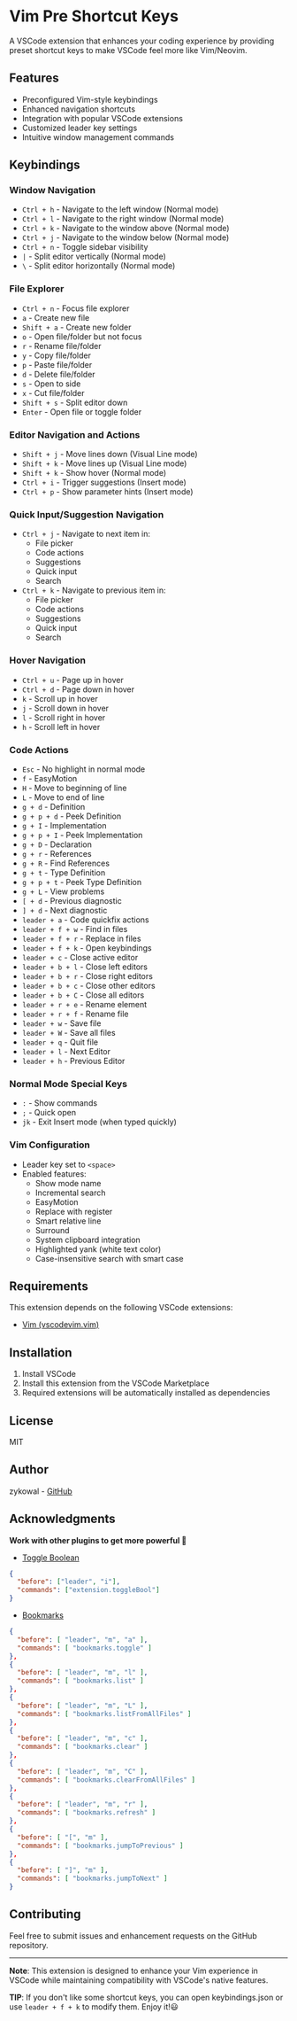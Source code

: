 # Vim Pre Shortcut Keys

A VSCode extension that enhances your coding experience by providing preset shortcut keys to make VSCode feel more like Vim/Neovim.

## Features

- Preconfigured Vim-style keybindings
- Enhanced navigation shortcuts
- Integration with popular VSCode extensions
- Customized leader key settings
- Intuitive window management commands

## Keybindings

### Window Navigation

- `Ctrl + h` - Navigate to the left window (Normal mode)
- `Ctrl + l` - Navigate to the right window (Normal mode)
- `Ctrl + k` - Navigate to the window above (Normal mode)
- `Ctrl + j` - Navigate to the window below (Normal mode)
- `Ctrl + n` - Toggle sidebar visibility
- `|` - Split editor vertically (Normal mode)
- `\` - Split editor horizontally (Normal mode)

### File Explorer

- `Ctrl + n` - Focus file explorer
- `a` - Create new file
- `Shift + a` - Create new folder
- `o` - Open file/folder but not focus
- `r` - Rename file/folder
- `y` - Copy file/folder
- `p` - Paste file/folder
- `d` - Delete file/folder
- `s` - Open to side
- `x` - Cut file/folder
- `Shift + s` - Split editor down
- `Enter` - Open file or toggle folder

### Editor Navigation and Actions

- `Shift + j` - Move lines down (Visual Line mode)
- `Shift + k` - Move lines up (Visual Line mode)
- `Shift + k` - Show hover (Normal mode)
- `Ctrl + i` - Trigger suggestions (Insert mode)
- `Ctrl + p` - Show parameter hints (Insert mode)

### Quick Input/Suggestion Navigation

- `Ctrl + j` - Navigate to next item in:
  - File picker
  - Code actions
  - Suggestions
  - Quick input
  - Search
- `Ctrl + k` - Navigate to previous item in:
  - File picker
  - Code actions
  - Suggestions
  - Quick input
  - Search

### Hover Navigation

- `Ctrl + u` - Page up in hover
- `Ctrl + d` - Page down in hover
- `k` - Scroll up in hover
- `j` - Scroll down in hover
- `l` - Scroll right in hover
- `h` - Scroll left in hover

### Code Actions

- `Esc` - No highlight in normal mode
- `f` - EasyMotion
- `H` - Move to beginning of line
- `L` - Move to end of line
- `g + d` - Definition
- `g + p + d` - Peek Definition
- `g + I` - Implementation
- `g + p + I` - Peek Implementation
- `g + D` - Declaration
- `g + r` - References
- `g + R` - Find References
- `g + t` - Type Definition
- `g + p + t` - Peek Type Definition
- `g + L` - View problems
- `[ + d` - Previous diagnostic
- `] + d` - Next diagnostic
- `leader + a` - Code quickfix actions
- `leader + f + w` - Find in files
- `leader + f + r` - Replace in files
- `leader + f + k` - Open keybindings
- `leader + c` - Close active editor
- `leader + b + l` - Close left editors
- `leader + b + r` - Close right editors
- `leader + b + c` - Close other editors
- `leader + b + C` - Close all editors
- `leader + r + e` - Rename element
- `leader + r + f` - Rename file
- `leader + w` - Save file
- `leader + W` - Save all files
- `leader + q` - Quit file
- `leader + l` - Next Editor
- `leader + h` - Previous Editor

### Normal Mode Special Keys

- `:` - Show commands
- `;` - Quick open
- `jk` - Exit Insert mode (when typed quickly)

### Vim Configuration

- Leader key set to `<space>`
- Enabled features:
  - Show mode name
  - Incremental search
  - EasyMotion
  - Replace with register
  - Smart relative line
  - Surround
  - System clipboard integration
  - Highlighted yank (white text color)
  - Case-insensitive search with smart case

## Requirements

This extension depends on the following VSCode extensions:

- [Vim (vscodevim.vim)](https://marketplace.visualstudio.com/items?itemName=vscodevim.vim)

## Installation

1. Install VSCode
2. Install this extension from the VSCode Marketplace
3. Required extensions will be automatically installed as dependencies

## License

MIT

## Author

zykowal - [GitHub](https://github.com/zykowal)

## Acknowledgments

**Work with other plugins to get more powerful 🚀**

- [Toggle Boolean](https://marketplace.visualstudio.com/items?itemName=silesky.toggle-boolean)

```json
{
  "before": ["leader", "i"],
  "commands": ["extension.toggleBool"]
}
```

- [Bookmarks](https://marketplace.visualstudio.com/items?itemName=alefragnani.bookmarks)

```json
{
  "before": [ "leader", "m", "a" ],
  "commands": [ "bookmarks.toggle" ]
},
{
  "before": [ "leader", "m", "l" ],
  "commands": [ "bookmarks.list" ]
},
{
  "before": [ "leader", "m", "L" ],
  "commands": [ "bookmarks.listFromAllFiles" ]
},
{
  "before": [ "leader", "m", "c" ],
  "commands": [ "bookmarks.clear" ]
},
{
  "before": [ "leader", "m", "C" ],
  "commands": [ "bookmarks.clearFromAllFiles" ]
},
{
  "before": [ "leader", "m", "r" ],
  "commands": [ "bookmarks.refresh" ]
},
{
  "before": [ "[", "m" ],
  "commands": [ "bookmarks.jumpToPrevious" ]
},
{
  "before": [ "]", "m" ],
  "commands": [ "bookmarks.jumpToNext" ]
}
```

## Contributing

Feel free to submit issues and enhancement requests on the GitHub repository.

---

**Note**: This extension is designed to enhance your Vim experience in VSCode while maintaining compatibility with VSCode's native features.

**TIP**: If you don't like some shortcut keys, you can open keybindings.json or use `leader + f + k` to modify them. Enjoy it!😃
